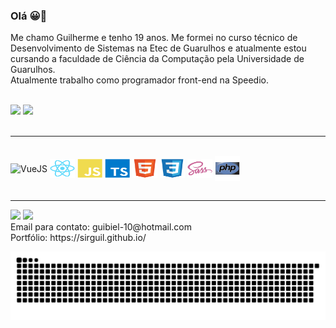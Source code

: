 ### Olá :grinning:👋
Me chamo Guilherme e tenho 19 anos. Me formei no curso técnico de Desenvolvimento de Sistemas na Etec de Guarulhos e atualmente estou cursando a faculdade de Ciência da Computação pela Universidade de Guarulhos. <br/>
Atualmente trabalho como programador front-end na Speedio.<br/><br/>
<div style="display: inline_block">
  <img height="180em" src="https://github-readme-stats.vercel.app/api?username=SirGuiL&show_icons=true&theme=midnight-purple&include_all_commits=true&count_private=true"/>
  <img height="180em" src="https://github-readme-stats.vercel.app/api/top-langs/?username=SirGuiL&layout=compact&langs_count=7&theme=midnight-purple"/>
</div><br/><hr>
<div style="display: inline_block"><br>
  <img align="center" alt="VueJS" height="30" width="40" src="https://raw.githubusercontent.com/devicons/devicon/icons/vuejs/vuejs-original-wordmark.svg">
  <img align="center" alt="ReactJS" height="30" width="40" src="https://raw.githubusercontent.com/devicons/devicon/master/icons/react/react-original.svg">
  <img align="center" alt="JavaScript" height="30" width="40" src="https://raw.githubusercontent.com/devicons/devicon/master/icons/javascript/javascript-plain.svg">
  <img align="center" alt="TypeScript" height="30" width="40" src="https://raw.githubusercontent.com/devicons/devicon/master/icons/typescript/typescript-plain.svg">
  <img align="center" alt="HTML" height="30" width="40" src="https://raw.githubusercontent.com/devicons/devicon/master/icons/html5/html5-original.svg">
  <img align="center" alt="CSS" height="30" width="40" src="https://raw.githubusercontent.com/devicons/devicon/master/icons/css3/css3-original.svg">
  <img align="center" alt="HTML" height="30" width="40" src="https://raw.githubusercontent.com/devicons/devicon/master/icons/sass/sass-original.svg">
  <img align="center" alt="HTML" height="40" width="40" src="https://raw.githubusercontent.com/devicons/devicon/master/icons/php/php-original.svg">
</div><br/><hr>
  <a href="https://www.instagram.com/sir_guil_21/" target="_blank"><img src="https://img.shields.io/badge/Instagram-E4405F?style=for-the-badge&logo=instagram&logoColor=white&color=833ab4" target="_blank"></a>
  <a href="https://www.linkedin.com/in/guilherme-lima-de-souza-5422991b5/" target="_blank"><img src="https://img.shields.io/badge/-LinkedIn-%230077B5?style=for-the-badge&logo=linkedin&logoColor=white" target="_blank"></a><br/>
Email para contato: guibiel-10@hotmail.com <br/>
Portfólio: https://sirguil.github.io/

![Snake animation](https://github.com/SirGuiL/SirGuiL/blob/output/github-contribution-grid-snake.svg)
